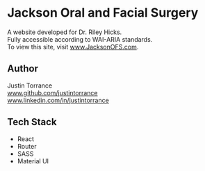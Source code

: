 # Jackson Oral and Facial Surgery

A website developed for Dr. Riley Hicks.   
Fully accessible according to WAI-ARIA standards.  
To view this site, visit www.JacksonOFS.com.

## Author

Justin Torrance  
www.github.com/justintorrance  
www.linkedin.com/in/justintorrance

## Tech Stack

- React
- Router
- SASS
- Material UI
